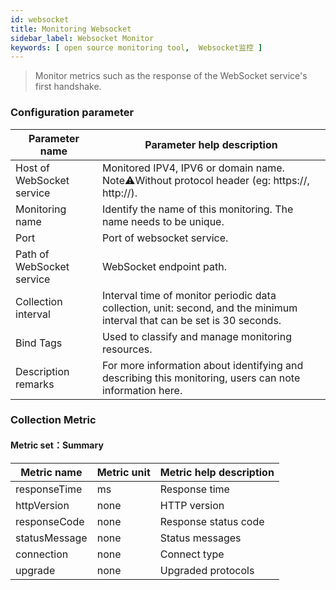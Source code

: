 ```yaml
---
id: websocket
title: Monitoring Websocket
sidebar_label: Websocket Monitor
keywords: [ open source monitoring tool,  Websocket监控 ]
---
```


> Monitor metrics such as the response of the WebSocket service's first handshake.

### Configuration parameter

|      Parameter name       |                                                Parameter help description                                                |
|---------------------------|--------------------------------------------------------------------------------------------------------------------------|
| Host of WebSocket service | Monitored IPV4, IPV6 or domain name. Note⚠️Without protocol header (eg: https://, http://).                              |
| Monitoring name           | Identify the name of this monitoring. The name needs to be unique.                                                       |
| Port                      | Port of websocket service.                                                                                               |
| Path of WebSocket service | WebSocket endpoint path.                                                                                                 |
| Collection interval       | Interval time of monitor periodic data collection, unit: second, and the minimum interval that can be set is 30 seconds. |
| Bind Tags                 | Used to classify and manage monitoring resources.                                                                        |
| Description remarks       | For more information about identifying and describing this monitoring, users can note information here.                  |

### Collection Metric

#### Metric set：Summary

|  Metric name  | Metric unit | Metric help description |
|---------------|-------------|-------------------------|
| responseTime  | ms          | Response time           |
| httpVersion   | none        | HTTP version            |
| responseCode  | none        | Response status code    |
| statusMessage | none        | Status messages         |
| connection    | none        | Connect type            |
| upgrade       | none        | Upgraded protocols      |

